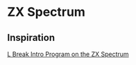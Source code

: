 # ZX Spectrum


## Inspiration

[L Break Intro Program on the ZX Spectrum](http://www.breakintoprogram.co.uk/hardware/computers/zx-spectrum)
